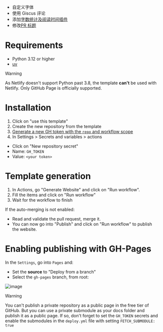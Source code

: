 - 自定义字体
- 使用 Giscus 评论
- 添加[字数统计及阅读时间插件](https://github.com/TonyCrane/mkdocs-statistics-plugin)
- 修改[PR 标题](https://github.com/Enveloppe/obsidian-enveloppe/blob/d86555227f455c1f4382d772a3bf0e319e3aaf6a/src/main.ts#L245)


# Requirements
- Python 3.12 or higher
- [uv](https://docs.astral.sh/uv/)

> [!warning]
> As Netlify doesn't support Python past 3.8, the template **can't** be used with Netlify. 
> Only GitHub Page is officially supported.

# Installation
1. Click on "use this template"
2. Create the new repository from the template
3. [Generate a new GH token with the `repo` and workflow scope](https://github.com/settings/tokens/new?scopes=repo,workflow)
4. In Settings > Secrets and variables > actions 
 - Click on "New repository secret"
 - Name: `GH_TOKEN`
 - Value: `<your token>`


# Template generation 

1. In Actions, go "Generate Website" and click on "Run workflow".
2. Fill the items and click on "Run workflow"
3. Wait for the workflow to finish

If the auto-merging is not enabled:

- Read and validate the pull request, merge it.
- You can now go into "Publish" and click on "Run workflow" to publish the
  website.

# Enabling publishing with GH-Pages

In the `Settings`, go into `Pages` and:

- Set the **source** to "Deploy from a branch"
- Select the `gh-pages` branch, from root:

![image](https://github.com/user-attachments/assets/d65b6391-fb91-4306-a6cd-215298beb8b5)


> [!warning]
> You can't publish a private repository as a public page in the free tier of
> GitHub. But you can use a private submodule as your docs folder and publish it
> as a public page.
> If so, don't forget to set the `GH_TOKEN` secrets and enable the submodules in
> the `deploy.yml` file with setting `FETCH_SUBMODULE: true`


